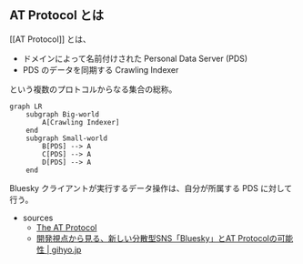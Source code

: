 ## AT Protocol とは
[[AT Protocol]] とは、

- ドメインによって名前付けされた Personal Data Server (PDS)
- PDS のデータを同期する Crawling Indexer

という複数のプロトコルからなる集合の総称。

```mermaid
graph LR
    subgraph Big-world
        A[Crawling Indexer]
    end
    subgraph Small-world
        B[PDS] --> A
        C[PDS] --> A
        D[PDS] --> A
    end
```

Bluesky クライアントが実行するデータ操作は、自分が所属する PDS に対して行う。

- sources
  - [The AT Protocol](https://atproto.com/)
  - [開発視点から見る、新しい分散型SNS「Bluesky」とAT Protocolの可能性 | gihyo.jp](https://gihyo.jp/article/2023/04/bluesky-atprotocol)
